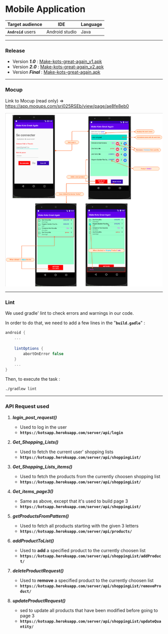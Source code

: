 # Mobile Application

Target audience | IDE | Language
---------|----------|---------
 **`Android`** users | Android studio | Java

---

### Release

* Version ***1.0*** : [Make-kots-great-again_v1.apk](https://github.com/make-kots-great-again/mobile/blob/master/release/make-kots-great-again_v1.apk)
* Version ***2.0*** : [Make-kots-great-again_v2.apk](https://github.com/make-kots-great-again/mobile/blob/master/release/make-kots-great-again_v2.apk)
* Version ***Final*** : [Make-kots-great-again.apk](https://github.com/make-kots-great-again/mobile/blob/master/release/make-kots-great-again.apk)

---

### Mocup

Link to Mocup (read only) => https://app.moqups.com/srj025RSEb/view/page/ae8fe8eb0

<img src="./img/mocupFinal.png">

---

### Lint

We used gradle' lint to check errors and warnings in our code.

In order to do that, we need to add a few lines in the "**`build.gadle`**" :

```gradle
android {
    ...

    lintOptions {
        abortOnError false
    }
    ...
}
```

Then, to execute the task :

```bash
./gradlew lint
```

---

### API Request used

1. ***login_post_request()***
    * Used to log in the user
    * **`https://kotsapp.herokuapp.com/server/api/login`**

2. ***Get_Shopping_Lists()***
    * Used to fetch the current user' shopping lists
    * **`https://kotsapp.herokuapp.com/server/api/shoppingList/`**

3. ***Get_Shopping_Lists_items()***
    * Used to fetch the products from the currently choosen shopping list
    * **`https://kotsapp.herokuapp.com/server/api/shoppingList/`**

4. ***Get_items_page3()***
    * Same as above, except that it's used to build page 3
    * **`https://kotsapp.herokuapp.com/server/api/shoppingList/`**

5. ***getProductsFromPattern()***
    * Used to fetch all products starting with the given 3 letters
    * **`https://kotsapp.herokuapp.com/server/api/products/`**

6. ***addProductToList()***
    * Used to **add** a specified product to the currently choosen list
    * **`https://kotsapp.herokuapp.com/server/api/shoppingList/addProduct/`**

7. ***deleteProductRequest()***
    * Used to **remove** a specified product to the currently choosen list
    * **`https://kotsapp.herokuapp.com/server/api/shoppingList/removeProduct/`**

8. ***updateProductRequest()***
    * sed to update all products that have been modified before going to page 3
    * **`https://kotsapp.herokuapp.com/server/api/shoppingList/updateQuantity/`**